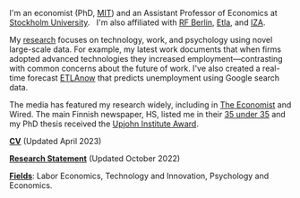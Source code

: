 I'm an economist (PhD, [MIT](https://economics.mit.edu/)) and an Assistant Professor of Economics at [Stockholm University](https://www.su.se/department-of-economics/).   I'm also affiliated with [RF Berlin](https://www.rfberlin.com/), [Etla](https://www.etla.fi/en/), and [IZA](https://www.iza.org/).

My [research](/#workingpapers) focuses on technology, work, and psychology using novel large-scale data. For example, my latest work documents that when firms adopted advanced technologies they increased employment—contrasting with common concerns about the future of work. I've also created a real-time forecast [ETLAnow](https://www.etla.fi/en/etlanow/) that predicts unemployment using Google search data.

The media has featured my research widely, including in [The Economist](https://www.economist.com/finance-and-economics/2022/01/22/economists-are-revising-their-views-on-robots-and-jobs) and Wired. The main Finnish newspaper, HS, listed me in their [35 under 35](https://www.hs.fi/visio/art-2000007825436.html) and my PhD thesis received the [Upjohn Institute Award](https://www.upjohn.org/2022-Dissertation-Awardees).

__[CV](/pdf/Tuhkuri_CV.pdf)__ (Updated April 2023)

__[Research Statement](/pdf/Tuhkuri_Research.pdf)__ (Updated October 2022)

__[Fields]()__: Labor Economics, Technology and Innovation, Psychology and Economics.